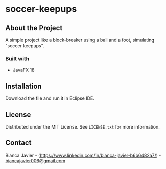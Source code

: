 # soccer-keepups

## About the Project
A simple project like a block-breaker using a ball and a foot, simulating "soccer keepups".

### Built with
- JavaFX 18

## Installation
Download the file and run it in Eclipse IDE.

## License

Distributed under the MIT License. See `LICENSE.txt` for more information.

## Contact

Bianca Javier - (https://www.linkedin.com/in/bianca-javier-b6b6482a7/) - biancajavier006@gmail.com



